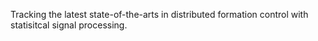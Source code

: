 Tracking the latest state-of-the-arts in distributed formation control with statisitcal signal processing.

